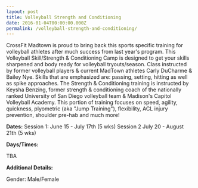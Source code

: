 ```yaml
---
layout: post
title: Volleyball Strength and Conditioning
date: 2016-01-04T00:00:00.000Z
permalink: /volleyball-strength-and-conditioning/
---
```


CrossFit Madtown is proud to bring back this sports specific training for volleyball athletes after much success from last year's program. This Volleyball Skill/Strength & Conditioning Camp is designed to get your skills sharpened and body ready for volleyball tryouts/season. Class instructed by former volleyball players & current MadTown athletes Carly DuCharme & Bailey Nye. Skills that are emphasized are: passing, setting, hitting as well as spike approaches. The Strength & Conditioning training is instructed by Keysha Benzing, former strength & conditioning coach of the nationally ranked University of San Diego volleyball team & Madison's Capitol Volleyball Academy. This portion of training focuses on speed, agility, quickness, plyometric (aka "Jump Training"), flexibility, ACL injury prevention, shoulder pre-hab and much more!

**Dates:**
Session 1: June 15 - July 17th (5 wks)
Session 2 July 20 - August 21th (5 wks)

**Days/Times:**

TBA

**Additional Details:**

Gender: Male/Female
